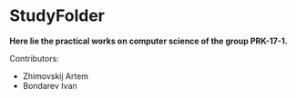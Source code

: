 # StudyFolder
**Here lie the practical works on computer science of the group PRK-17-1.**

Contributors:
* Zhimovskij Artem
* Bondarev Ivan

